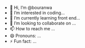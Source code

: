 - 👋 Hi, I’m @bouranwa
- 👀 I’m interested in coding...
- 🌱 I’m currently learning  front end...
- 💞️ I’m looking to collaborate on ...
- 📫 How to reach me ...
- 😄 Pronouns: ...
- ⚡ Fun fact: ...

<!---
bouranwa/bouranwa is a ✨ special ✨ repository because its `README.md` (this file) appears on your GitHub profile.
You can click the Preview link to take a look at your changes.
--->
